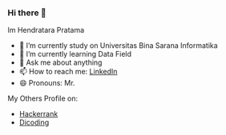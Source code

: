 ### Hi there 👋

Im Hendratara Pratama

- 🔭 I’m currently study on Universitas Bina Sarana Informatika
- 🌱 I’m currently learning Data Field
- 💬 Ask me about anything
- 📫 How to reach me: [LinkedIn](https://www.linkedin.com/in/hendratara-pratama-137a06221/)
- 😄 Pronouns: Mr.

My Others Profile on:
- [Hackerrank](https://www.hackerrank.com/profile/thyrus652)
- [Dicoding](https://www.dicoding.com/users/hendratara_pratama/academies)
